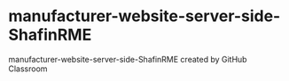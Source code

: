 # manufacturer-website-server-side-ShafinRME
manufacturer-website-server-side-ShafinRME created by GitHub Classroom
